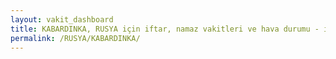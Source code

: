 ```yaml
---
layout: vakit_dashboard
title: KABARDINKA, RUSYA için iftar, namaz vakitleri ve hava durumu - ilçe/eyalet seç
permalink: /RUSYA/KABARDINKA/
---
```


<script type="text/javascript">
  var GLOBAL_COUNTRY = 'RUSYA';
  var GLOBAL_CITY = 'KABARDINKA';
  var GLOBAL_STATE = '';
  var lat = 72;
  var lon = 21;
</script>
